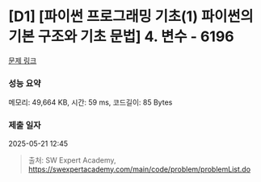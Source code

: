 # [D1] [파이썬 프로그래밍 기초(1) 파이썬의 기본 구조와 기초 문법] 4. 변수 - 6196 

[문제 링크](https://swexpertacademy.com/main/code/problem/problemDetail.do?contestProbId=AWcUn02K4a0DFAU4) 

### 성능 요약

메모리: 49,664 KB, 시간: 59 ms, 코드길이: 85 Bytes

### 제출 일자

2025-05-21 12:45



> 출처: SW Expert Academy, https://swexpertacademy.com/main/code/problem/problemList.do